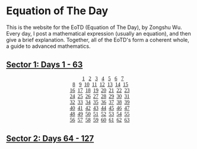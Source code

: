 # Equation of The Day

This is the website for the EoTD (Equation of The Day), by Zongshu Wu. Every day, I post a mathematical expression (usually an equation), and then give a brief explanation. Together, all of the EoTD's form a coherent whole, a guide to advanced mathematics.

## [Sector 1: Days 1 - 63](archive/0-63.md)

<center style="font-family: Menlo">
  &nbsp;&nbsp;&nbsp;&nbsp;&nbsp;<a href="archive/0-63/0001.html">1</a>
  &nbsp;&nbsp;<a href="archive/0-63/0002.html">2</a>
  &nbsp;&nbsp;<a href="archive/0-63/0003.html">3</a>
  &nbsp;&nbsp;<a href="archive/0-63/0004.html">4</a>
  &nbsp;&nbsp;<a href="archive/0-63/0005.html">5</a>
  &nbsp;&nbsp;<a href="archive/0-63/0006.html">6</a>
  &nbsp;&nbsp;<a href="archive/0-63/0007.html">7</a><br>
  &nbsp;<a href="archive/0-63/0008.html">8</a>
  &nbsp;&nbsp;<a href="archive/0-63/0009.html">9</a>
  &nbsp;<a href="archive/0-63/0010.html">10</a>
  &nbsp;<a href="archive/0-63/0011.html">11</a>
  &nbsp;<a href="archive/0-63/0012.html">12</a>
  &nbsp;<a href="archive/0-63/0013.html">13</a>
  &nbsp;<a href="archive/0-63/0014.html">14</a>
  &nbsp;<a href="archive/0-63/0015.html">15</a><br>
  <a href="archive/0-63/0016.html">16</a>
  &nbsp;<a href="archive/0-63/0017.html">17</a>
  &nbsp;<a href="archive/0-63/0018.html">18</a>
  &nbsp;<a href="archive/0-63/0019.html">19</a>
  &nbsp;<a href="archive/0-63/0020.html">20</a>
  &nbsp;<a href="archive/0-63/0021.html">21</a>
  &nbsp;<a href="archive/0-63/0022.html">22</a>
  &nbsp;<a href="archive/0-63/0023.html">23</a><br>
  <a href="archive/0-63/0024.html">24</a>
  &nbsp;<a href="archive/0-63/0025.html">25</a>
  &nbsp;<a href="archive/0-63/0026.html">26</a>
  &nbsp;<a href="archive/0-63/0027.html">27</a>
  &nbsp;<a href="archive/0-63/0028.html">28</a>
  &nbsp;<a href="archive/0-63/0029.html">29</a>
  &nbsp;<a href="archive/0-63/0030.html">30</a>
  &nbsp;<a href="archive/0-63/0031.html">31</a><br>
  <a href="archive/0-63/0032.html">32</a>
  &nbsp;<a href="archive/0-63/0033.html">33</a>
  &nbsp;<a href="archive/0-63/0034.html">34</a>
  &nbsp;<a href="archive/0-63/0035.html">35</a>
  &nbsp;<a href="archive/0-63/0036.html">36</a>
  &nbsp;<a href="archive/0-63/0037.html">37</a>
  &nbsp;<a href="archive/0-63/0038.html">38</a>
  &nbsp;<a href="archive/0-63/0039.html">39</a><br>
  <a href="archive/0-63/0040.html">40</a>
  &nbsp;<a href="archive/0-63/0041.html">41</a>
  &nbsp;<a href="archive/0-63/0042.html">42</a>
  &nbsp;<a href="archive/0-63/0043.html">43</a>
  &nbsp;<a href="archive/0-63/0044.html">44</a>
  &nbsp;<a href="archive/0-63/0045.html">45</a>
  &nbsp;<a href="archive/0-63/0046.html">46</a>
  &nbsp;<a href="archive/0-63/0047.html">47</a><br>
  <a href="archive/0-63/0048.html">48</a>
  &nbsp;<a href="archive/0-63/0049.html">49</a>
  &nbsp;<a href="archive/0-63/0050.html">50</a>
  &nbsp;<a href="archive/0-63/0051.html">51</a>
  &nbsp;<a href="archive/0-63/0052.html">52</a>
  &nbsp;<a href="archive/0-63/0053.html">53</a>
  &nbsp;<a href="archive/0-63/0054.html">54</a>
  &nbsp;<a href="archive/0-63/0055.html">55</a><br>
  <a href="archive/0-63/0056.html">56</a>
  &nbsp;<a href="archive/0-63/0057.html">57</a>
  &nbsp;<a href="archive/0-63/0058.html">58</a>
  &nbsp;<a href="archive/0-63/0059.html">59</a>
  &nbsp;<a href="archive/0-63/0060.html">60</a>
  &nbsp;<a href="archive/0-63/0061.html">61</a>
  &nbsp;<a href="archive/0-63/0062.html">62</a>
  &nbsp;<a href="archive/0-63/0063.html">63</a>
</center>

## [Sector 2: Days 64 - 127](archive/64-127.md)

<script data-goatcounter="https://zswu.goatcounter.com/count" async src="//gc.zgo.at/count.js"></script>
